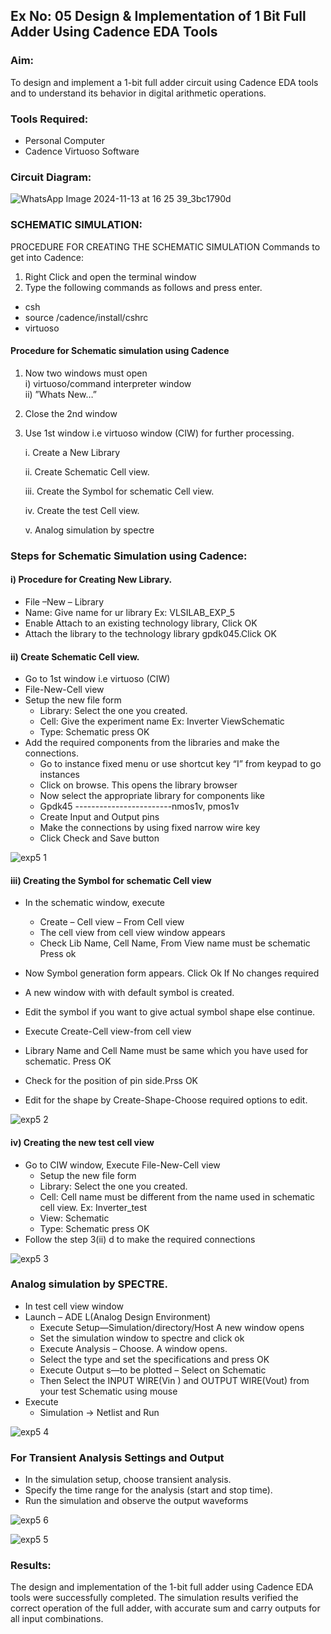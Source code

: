 ## Ex No: 05 Design & Implementation of 1 Bit Full Adder Using Cadence EDA Tools   

### Aim:
To design and implement a 1-bit full adder circuit using Cadence EDA tools and to understand its behavior in digital arithmetic operations.

### Tools Required:
-	Personal Computer
-	Cadence Virtuoso Software
  
### Circuit Diagram:

![WhatsApp Image 2024-11-13 at 16 25 39_3bc1790d](https://github.com/user-attachments/assets/d3e717a3-5b0e-4633-b599-8e824ad5c099)


### SCHEMATIC SIMULATION:
PROCEDURE FOR CREATING THE SCHEMATIC SIMULATION
Commands to get into Cadence:
  
1.	Right Click and open the terminal window
2.	Type the following commands as follows and press enter.
  - csh
  - source /cadence/install/cshrc
  - virtuoso   
#### Procedure for Schematic simulation using Cadence <br/>
1.	Now two windows must open <br/>
  i) virtuoso/command interpreter window <br/>
  ii) ”Whats New…”
2.	Close the 2nd window
3.	Use 1st window i.e virtuoso window (CIW) for further processing.

  	   i.	Create a New Library
  	
       ii.	Create Schematic Cell view.
       
       iii.	Create the Symbol for schematic Cell view.
      
       iv.	Create the test Cell view.
     
       v.	Analog simulation by spectre

### Steps for Schematic Simulation using Cadence:
#### i)	Procedure for Creating New Library.
-	File –New – Library
-	Name: Give name for ur library Ex: VLSILAB_EXP_5
-	Enable Attach to an existing technology library, Click OK
-	Attach the library to the technology library gpdk045.Click OK
#### ii)	Create Schematic Cell view.
-	Go to 1st window i.e virtuoso (CIW)
-	File-New-Cell view
-	Setup the new file form
    +	Library: Select the one you created.
    +	Cell: Give the experiment name Ex: Inverter ViewSchematic
    +	Type: Schematic press OK
-	Add the required components from the libraries and make the connections.
    +	Go to instance fixed menu or use shortcut key “I” from keypad to go instances
    +	Click on browse. This opens the library browser
    +	Now select the appropriate library for components like 
    +	Gpdk45 ------------------------nmos1v, pmos1v
    +	Create Input and Output pins
    +	Make the connections by using fixed narrow wire key
    +	Click Check and Save button

![exp5 1](https://github.com/user-attachments/assets/7619ddba-b104-4c04-9bb9-3b23ac09b745)


#### iii)	Creating the Symbol for schematic Cell view

-	In the schematic window, execute 
     +	Create – Cell view – From Cell view
     +	The cell view from cell view window appears
     +	Check Lib Name, Cell Name, From View name must be schematic Press ok
     
-	Now Symbol generation form appears. Click Ok If No changes required
-	A new window with with default symbol is created.
-	Edit the symbol if you want to give actual symbol shape else continue.
-	Execute Create-Cell view-from cell view
-	Library Name and Cell Name must be same which you have used for schematic. Press OK
-	Check for the position of pin side.Prss OK
-	Edit for the shape by Create-Shape-Choose required options to edit.

![exp5 2](https://github.com/user-attachments/assets/532f2a6b-728b-45c7-9e75-e47465a1c062)

#### iv)	Creating the new test cell view

-	Go to CIW window, Execute File-New-Cell view
     +	Setup the new file form
     +	Library: Select the one you created.
     +	Cell: Cell name must be different from the name used in schematic cell view. Ex: Inverter_test
     +	View: Schematic
     +	Type: Schematic press OK
-	Follow the step 3(ii) d to make the required connections

![exp5 3](https://github.com/user-attachments/assets/680b3d21-d686-423f-a87d-ab656a09486b)

 ### Analog simulation by SPECTRE.
-	In test cell view window
-	Launch – ADE L(Analog Design Environment)
     +	Execute Setup—Simulation/directory/Host A new window opens
     +	Set the simulation window to spectre and click ok
     +	Execute Analysis – Choose. A window opens.
     +	Select the type and set the specifications and press OK
     +	Execute Output s—to be plotted – Select on Schematic
     +	Then Select the INPUT WIRE(Vin ) and OUTPUT WIRE(Vout) from your test Schematic using mouse
-	Execute
     + Simulation → Netlist and Run

![exp5 4](https://github.com/user-attachments/assets/e986c0ac-d296-4a77-8823-d3802dde6d48)


### For Transient Analysis Settings and Output
  - In the simulation setup, choose transient analysis.
  - Specify the time range for the analysis (start and stop time).
  - Run the simulation and observe the output waveforms
    
![exp5 6](https://github.com/user-attachments/assets/341d7913-1fd2-4bad-bb39-e677b12460f7)

![exp5 5](https://github.com/user-attachments/assets/b4306047-6274-4c72-949f-2a2d56f1a22c)


### Results:
The design and implementation of the 1-bit full adder using Cadence EDA tools were successfully completed. The simulation results verified the correct operation of the full adder, with accurate sum and carry outputs for all input combinations.
